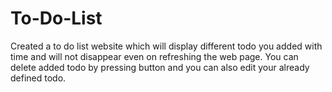 # To-Do-List
Created a to do list website which will display different todo you added with time and will not disappear even on refreshing the web page. You can delete added todo by pressing button and you can also edit your already defined todo.
